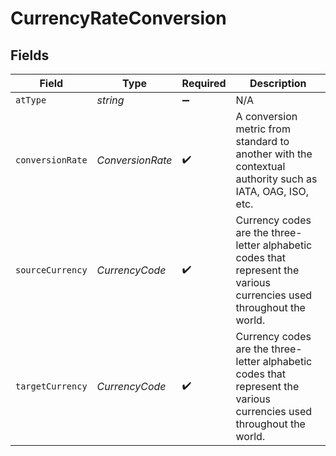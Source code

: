# CurrencyRateConversion


## Fields

| Field                                                                                                                 | Type                                                                                                                  | Required                                                                                                              | Description                                                                                                           |
| --------------------------------------------------------------------------------------------------------------------- | --------------------------------------------------------------------------------------------------------------------- | --------------------------------------------------------------------------------------------------------------------- | --------------------------------------------------------------------------------------------------------------------- |
| `atType`                                                                                                              | *string*                                                                                                              | :heavy_minus_sign:                                                                                                    | N/A                                                                                                                   |
| `conversionRate`                                                                                                      | *ConversionRate*                                                                                                      | :heavy_check_mark:                                                                                                    | A conversion metric from standard to another with the contextual authority such as IATA, OAG, ISO, etc.               |
| `sourceCurrency`                                                                                                      | *CurrencyCode*                                                                                                        | :heavy_check_mark:                                                                                                    | Currency codes are the three-letter alphabetic codes that represent the various currencies used throughout the world. |
| `targetCurrency`                                                                                                      | *CurrencyCode*                                                                                                        | :heavy_check_mark:                                                                                                    | Currency codes are the three-letter alphabetic codes that represent the various currencies used throughout the world. |